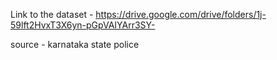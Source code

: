 Link to the dataset - 
https://drive.google.com/drive/folders/1j-59lft2HvxT3X6yn-pGpVAIYArr3SY-

source - karnataka state police
